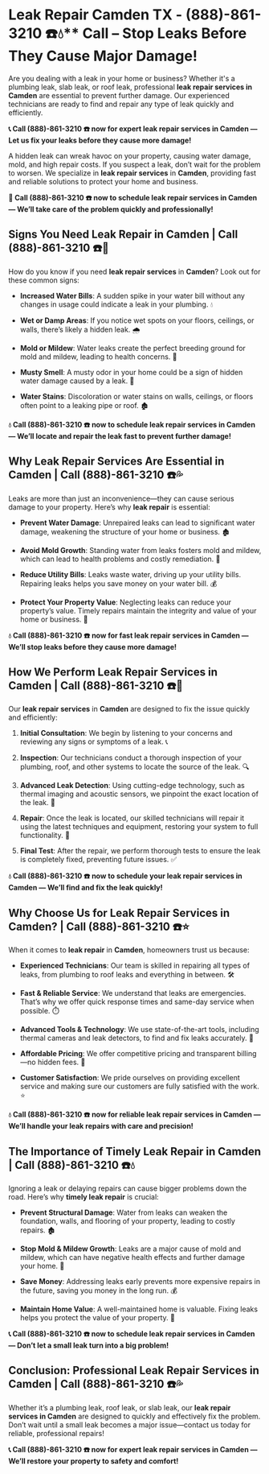 # Leak Repair Camden TX - (888)-861-3210 ☎️💧** Call – Stop Leaks Before They Cause Major Damage!

Are you dealing with a leak in your home or business? Whether it's a plumbing leak, slab leak, or roof leak, professional **leak repair services in Camden** are essential to prevent further damage. Our experienced technicians are ready to find and repair any type of leak quickly and efficiently.

**📞 Call (888)-861-3210 ☎️ now for expert leak repair services in Camden — Let us fix your leaks before they cause more damage!**

A hidden leak can wreak havoc on your property, causing water damage, mold, and high repair costs. If you suspect a leak, don’t wait for the problem to worsen. We specialize in **leak repair services** in **Camden**, providing fast and reliable solutions to protect your home and business.

**🚨 Call (888)-861-3210 ☎️ now to schedule leak repair services in Camden — We’ll take care of the problem quickly and professionally!**

## **Signs You Need Leak Repair in Camden | Call (888)-861-3210 ☎️🔧**

How do you know if you need **leak repair services** in **Camden**? Look out for these common signs:

- **Increased Water Bills**: A sudden spike in your water bill without any changes in usage could indicate a leak in your plumbing. 💧
- **Wet or Damp Areas**: If you notice wet spots on your floors, ceilings, or walls, there’s likely a hidden leak. 🌧️
- **Mold or Mildew**: Water leaks create the perfect breeding ground for mold and mildew, leading to health concerns. 🌱
- **Musty Smell**: A musty odor in your home could be a sign of hidden water damage caused by a leak. 🤧
- **Water Stains**: Discoloration or water stains on walls, ceilings, or floors often point to a leaking pipe or roof. 🏚️

**💧 Call (888)-861-3210 ☎️ now to schedule leak repair services in Camden — We’ll locate and repair the leak fast to prevent further damage!**

## **Why Leak Repair Services Are Essential in Camden | Call (888)-861-3210 ☎️💦**

Leaks are more than just an inconvenience—they can cause serious damage to your property. Here’s why **leak repair** is essential:

- **Prevent Water Damage**: Unrepaired leaks can lead to significant water damage, weakening the structure of your home or business. 🏚️
- **Avoid Mold Growth**: Standing water from leaks fosters mold and mildew, which can lead to health problems and costly remediation. 🌱
- **Reduce Utility Bills**: Leaks waste water, driving up your utility bills. Repairing leaks helps you save money on your water bill. 💰
- **Protect Your Property Value**: Neglecting leaks can reduce your property’s value. Timely repairs maintain the integrity and value of your home or business. 🏡

**💧 Call (888)-861-3210 ☎️ now for fast leak repair services in Camden — We’ll stop leaks before they cause more damage!**

## **How We Perform Leak Repair Services in Camden | Call (888)-861-3210 ☎️🔧**

Our **leak repair services** in **Camden** are designed to fix the issue quickly and efficiently:

1. **Initial Consultation**: We begin by listening to your concerns and reviewing any signs or symptoms of a leak. 📞
2. **Inspection**: Our technicians conduct a thorough inspection of your plumbing, roof, and other systems to locate the source of the leak. 🔍
3. **Advanced Leak Detection**: Using cutting-edge technology, such as thermal imaging and acoustic sensors, we pinpoint the exact location of the leak. 🧪
4. **Repair**: Once the leak is located, our skilled technicians will repair it using the latest techniques and equipment, restoring your system to full functionality. 🔧
5. **Final Test**: After the repair, we perform thorough tests to ensure the leak is completely fixed, preventing future issues. ✅

**💧 Call (888)-861-3210 ☎️ now to schedule your leak repair services in Camden — We’ll find and fix the leak quickly!**

## **Why Choose Us for Leak Repair Services in Camden? | Call (888)-861-3210 ☎️⭐**

When it comes to **leak repair** in **Camden**, homeowners trust us because:

- **Experienced Technicians**: Our team is skilled in repairing all types of leaks, from plumbing to roof leaks and everything in between. 🛠️
- **Fast & Reliable Service**: We understand that leaks are emergencies. That’s why we offer quick response times and same-day service when possible. ⏱️
- **Advanced Tools & Technology**: We use state-of-the-art tools, including thermal cameras and leak detectors, to find and fix leaks accurately. 🔬
- **Affordable Pricing**: We offer competitive pricing and transparent billing—no hidden fees. 💸
- **Customer Satisfaction**: We pride ourselves on providing excellent service and making sure our customers are fully satisfied with the work. ⭐

**💧 Call (888)-861-3210 ☎️ now for reliable leak repair services in Camden — We’ll handle your leak repairs with care and precision!**

## **The Importance of Timely Leak Repair in Camden | Call (888)-861-3210 ☎️💧**

Ignoring a leak or delaying repairs can cause bigger problems down the road. Here’s why **timely leak repair** is crucial:

- **Prevent Structural Damage**: Water from leaks can weaken the foundation, walls, and flooring of your property, leading to costly repairs. 🏚️
- **Stop Mold & Mildew Growth**: Leaks are a major cause of mold and mildew, which can have negative health effects and further damage your home. 🌱
- **Save Money**: Addressing leaks early prevents more expensive repairs in the future, saving you money in the long run. 💰
- **Maintain Home Value**: A well-maintained home is valuable. Fixing leaks helps you protect the value of your property. 🏡

**📞 Call (888)-861-3210 ☎️ now to schedule leak repair services in Camden — Don’t let a small leak turn into a big problem!**

## **Conclusion: Professional Leak Repair Services in Camden | Call (888)-861-3210 ☎️💦**

Whether it’s a plumbing leak, roof leak, or slab leak, our **leak repair services in Camden** are designed to quickly and effectively fix the problem. Don’t wait until a small leak becomes a major issue—contact us today for reliable, professional repairs!

**📞 Call (888)-861-3210 ☎️ now for expert leak repair services in Camden — We’ll restore your property to safety and comfort!**
